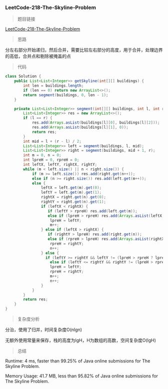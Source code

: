 ### LeetCode-218-The-Skyline-Problem

> 题目链接

[LeetCode-218-The-Skyline-Problem](https://leetcode.com/problems/the-skyline-problem/)

> 思路

分左右部分开始递归，然后合并，需要比较左右部分的高度，用于合并，处理边界的高低，合并点和剔除被掩盖的点

> 代码

```java
class Solution {
    public List<List<Integer>> getSkyline(int[][] buildings) {
        int len = buildings.length;
        if (len == 0) return new ArrayList<>();
        return segment(buildings, 0, len - 1);
    }

    private List<List<Integer>> segment(int[][] buildings, int l, int r) {
        List<List<Integer>> res = new ArrayList<>();
        if (l == r) {
            res.add(Arrays.asList(buildings[l][0], buildings[l][2]));
            res.add(Arrays.asList(buildings[l][1], 0));
            return res;
        }
        int mid = l + (r - l) / 2;
        List<List<Integer>> left = segment(buildings, l, mid);
        List<List<Integer>> right = segment(buildings, mid + 1, r);
        int m = 0, n = 0;
        int lpreH = 0, rpreH = 0;
        int leftX, leftY, rightX, rightY;
        while (m < left.size() || n < right.size()) {
            if (m >= left.size()) res.add(right.get(n++));
            else if (n >= right.size()) res.add(left.get(m++));
            else {
                leftX = left.get(m).get(0);
                leftY = left.get(m).get(1);
                rightX = right.get(n).get(0);
                rightY = right.get(n).get(1);
                if (leftX < rightX) {
                   if (leftY > rpreH) res.add(left.get(m));
                   else if (lpreH > rpreH) res.add(Arrays.asList(leftX, rpreH));
                    lpreH = leftY;
                    m++;
                } else if (leftX > rightX) {
                   if (rightY > lpreH) res.add(right.get(n));
                   else if (rpreH > lpreH) res.add(Arrays.asList(rightX, lpreH));
                    rpreH = rightY;
                    n++;
                } else {
                  if (leftY >= rightY && leftY != (lpreH > rpreH ? lpreH : rpreH)) res.add(left.get(m));
                    else if (leftY <= rightY && rightY != (lpreH > rpreH ? lpreH : rpreH)) res.add(right.get(n));
                    lpreH = leftY;
                    rpreH = rightY;
                    m++;
                    n++;
                }
            }
        }
        return res;
    }
}
```

> 复杂度分析

分治，使用了归并，时间复杂度O(nlgn)

无额外使用常量来保存，栈的高度为lgH，H为数组的高数，空间复杂度O(lgH)

> 总结

Runtime: 4 ms, faster than 99.25% of Java online submissions for The Skyline Problem.

Memory Usage: 41.7 MB, less than 95.82% of Java online submissions for The Skyline Problem.
